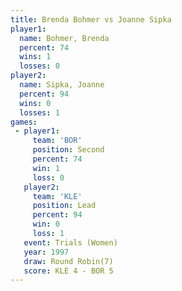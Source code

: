 ```yaml
---
title: Brenda Bohmer vs Joanne Sipka
player1:              
  name: Bohmer, Brenda
  percent: 74         
  wins: 1             
  losses: 0           
player2:              
  name: Sipka, Joanne 
  percent: 94         
  wins: 0             
  losses: 1           
games:
 - player1:          
     team: 'BOR'     
     position: Second
     percent: 74     
     win: 1          
     loss: 0         
   player2:        
     team: 'KLE'   
     position: Lead
     percent: 94   
     win: 0        
     loss: 1       
   event: Trials (Women)
   year: 1997           
   draw: Round Robin(7) 
   score: KLE 4 - BOR 5 
---
```

